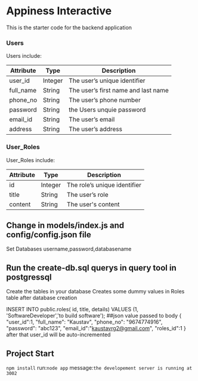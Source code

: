 # Appiness Interactive


This is the starter code for the backend application

### Users

Users include:

| Attribute    | Type             | Description           |
|-----------------|------------------|-------------------         |
| user_id                 | Integer          | The user’s unique identifier |
| full_name          | String           | The user’s first name  and last name     |
| phone_no  | String           | The user’s phone number |
| password | String           | the Users unquie password |
| email_id   | String            | The user’s email         | 
| address | String           | The user’s address|

### User_Roles

User_Roles include:

| Attribute | Type | Description |
|-----------------|------------------|-------------------|
| id              | Integer | The role’s unique identifier |
| title      | String | The user’s role |
| content | String | The user's content |




## Change in models/index.js and config/config.json file 
 Set Databases username,password,databasename
## Run  the create-db.sql querys in query tool in postgressql
Create the tables in your database
Creates some dummy values in Roles table after database creation

INSERT INTO public.roles(
	id, title, details)
	VALUES (1, 'SoftwareDeveloper','to build software');
##json value passed to body 
{   "user_id":1,
	 "full_name": "Kaustav",
     "phone_no": "9674774916",
     "password": "abc123",
     "email_id":"kaustavrg2@gmail.com",
     "roles_id":1
}
after that user_id will be auto-incremented 
## Project Start 

`npm install`
run:`node app`
message:`the developement server is running at 3002`